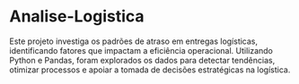 # Analise-Logistica
Este projeto investiga os padrões de atraso em entregas logísticas, identificando fatores que impactam a eficiência operacional. Utilizando Python e Pandas, foram explorados os dados para detectar tendências, otimizar processos e apoiar a tomada de decisões estratégicas na logística.
